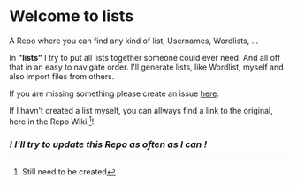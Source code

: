 # Welcome to lists
A Repo where you can find any kind of list, Usernames, Wordlists, ...

In **"lists"** I try to put all lists together someone could ever need. And all off that in an easy to navigate order. I'll generate lists, like Wordlist, myself and also import files from others. 

If you are missing something please create an issue [here](https://github.com/leon-wm/lists/issues/new).

If I havn't created a list myself, you can allways find a link to the original, here in the Repo Wiki.[^1]!

### **_! I'll try to update this Repo as often as I can !_**

[^1]: Still need to be created
